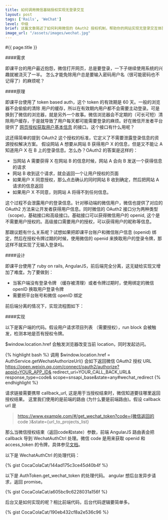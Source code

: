 ```yaml
---
title: 如何调用微信基础授权实现无登录交互
layout: post
tags: ['Rails', 'WeChat']
level: 中级
brief: 这篇文章简述了如何利用微信的 OAuth2 授权机制，帮助你的网站实现无登录交互体验。
image_url: "/assets/images/wechat.jpg"
---
```


#{{ page.title }}

####需求

即课平台的用户最近抱怨，微信打开网页，总是要登录，一下子继续使用系统的兴趣就被浇灭了一半。
怎么才能免除用户总是要输入密码用户名（很可能密码也不记得了）的麻烦呢？

####原理

即课平台使用了 token based auth，这个 token 的有效期是 60 天。一般的浏览器不会偷偷的清除
用户的缓存，所以在有效期内用户都不会需要主动登录。可是换到了微信的浏览器，就是另外一个故事。微信浏览器会不定期的（可长可短）清除用户缓存，于是就导致了用户每天都可能需要登录的麻烦。好在微信开发者平台提供了 [网页授权获取用户基本信息](http://mp.weixin.qq.com/wiki/17/c0f37d5704f0b64713d5d2c37b468d75.html) 的接口。这个接口有什么用呢？

这还得简单的提到 OAuth2 这个授权的标准，它定义了不需要泄露登录信息的资源授权解决方案。
假设网站 A 想要从网站 B 获得用户 X 的信息，但是又不能让 A 知道用户 X 在 B 上的登录信息。怎么办？OAuth2 的答案是这样的：

 - 当网站 A 需要获得 X 在网站 B 的信息时候，网站 A 会向 B 发送一个获得信息的请求
 - 网站 B 收到这个请求，就会返回一个让用户授权的页面
 - 如果用户 X 同意授权，那么点击确认的同时网站 B 收到确定，然后把网站 A 请求的信息返回 
 - 如果用户 X 不同意，则网站 A 将得不到任何信息。

这个过程不会泄露用户的登录信息。针对移动端的微信用户，微信也提供了对应的 OAuth2 方法来让开发者获得用户信息。同时微信的 OAuth2 接口分为两种类型（scope)，基础接口和高级接口。基础接口可以获得微信用户的 openid, 这个是不需要用户授权的。高级接口需要用户的授权，可以获得用户的昵称等信息。

那跟议题有什么关系呢？试想如果把即课平台账户和微信账户信息 (openid) 绑定，然后在授权令牌过期的时候，使用微信的 openid 来换取用户的登录令牌，那这样不就实现了无输入登录吗。

####设计

即课平台使用了 ruby on rails, AngularJS，前后端完全分离，这无疑给实现又增加了难度。为了要做到：

- 当客户端没有登录令牌 （缓存被清理）或者令牌过期时，使用绑定的微信 openID 换取用户登录令牌
- 需要把平台账号和微信 openID 绑定

前后端分离的情况下，实现流程图如下：

<!-- <figure class="graf--figure">
  <div class="aspectRatioPlaceholder is-locked" style="max-width: 620px; max-height: 388px;">
    <div class="aspect-ratio-fill" style="padding-bottom: 62.6%;"></div>
    <img class="graf-image" src="{{ site.url }}/assets/images/wechat_oauth.png">
  </div>
</figure> -->

<!-- <figure class="graf--figure">
  <div class="aspectRatioPlaceholder is-locked" style="max-width: 620px; max-height: 388px;">
    <div class="aspect-ratio-fill" style="padding-bottom: 62.6%;"></div>
    <img class="graf-image" src="{{ site.url }}/assets/images/bind_wechat.png">
  </div>
</figure> -->

####实现

以下是客户端的代码。假设用户请求项目列表 （需要授权），run block 会被触发，检测本地是否有授权令牌。

<!-- {% gist CocaColaCat/d76ab10a4ebf08782a99 %} -->

$window.location.href 会触发浏览器改变当前 location，同时发起访问。

{% highlight bash %}
调用 $window.location.href = AuthService.getWechatAuthorizeUrl() 
会如下返回微信 OAuth2 授权 URL
https://open.weixin.qq.com/connect/oauth2/authorize?appid=YOUR_APP_ID&
redirect_uri=YOUR_CALL_BACK_URL&
response_type=code&
scope=snsapi_base&state=any#wechat_redirect
{% endhighlight %}


请求链接需要携带 callback_url, 这是用于当授权结束时，微信知道要往哪里返回授权结果。
这里我们使用的是前端的路由 (为什么要是前端路由)。假设 callback url 是 
>https://www.example.com/#/get_wechat_token?code={微信返回的 code }&state={url_to_projects_list}

那么当微信授权结束（返回code和state）参数，前端 AngularJS 路由表会把 callback 导到 WechatAuthCtrl 处理。微信 code 是用来获取 openid 和 access_token 的令牌，具体参见[文档](http://mp.weixin.qq.com/wiki/17/c0f37d5704f0b64713d5d2c37b468d75.html)。

以下是 WechatAuthCtrl 的处理代码：

{% gist CocaColaCat/144ad175c3ce45d40b4f %}

以下是 AuthToken.get_wechat_token 的处理代码。 angular 想后台发异步请求，返回 promise。

{% gist CocaColaCat/a605bc9c6228031a156f %}

后台又是如何实现的呢？相比前端代码，后台代码逻辑要简单多。

{% gist CocaColaCat/190eb432cf8a2e536c96 %}
